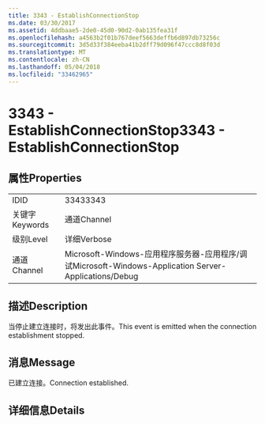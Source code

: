 ```yaml
---
title: 3343 - EstablishConnectionStop
ms.date: 03/30/2017
ms.assetid: 4ddbaae5-2de0-45d0-90d2-0ab135fea31f
ms.openlocfilehash: a4563b2f01b767deef5663deffb6d897db73256c
ms.sourcegitcommit: 3d5d33f384eeba41b2dff79d096f47ccc8d8f03d
ms.translationtype: MT
ms.contentlocale: zh-CN
ms.lasthandoff: 05/04/2018
ms.locfileid: "33462965"
---
```

# <a name="3343---establishconnectionstop"></a><span data-ttu-id="d14b4-102">3343 - EstablishConnectionStop</span><span class="sxs-lookup"><span data-stu-id="d14b4-102">3343 - EstablishConnectionStop</span></span>
## <a name="properties"></a><span data-ttu-id="d14b4-103">属性</span><span class="sxs-lookup"><span data-stu-id="d14b4-103">Properties</span></span>  
  
|||  
|-|-|  
|<span data-ttu-id="d14b4-104">ID</span><span class="sxs-lookup"><span data-stu-id="d14b4-104">ID</span></span>|<span data-ttu-id="d14b4-105">3343</span><span class="sxs-lookup"><span data-stu-id="d14b4-105">3343</span></span>|  
|<span data-ttu-id="d14b4-106">关键字</span><span class="sxs-lookup"><span data-stu-id="d14b4-106">Keywords</span></span>|<span data-ttu-id="d14b4-107">通道</span><span class="sxs-lookup"><span data-stu-id="d14b4-107">Channel</span></span>|  
|<span data-ttu-id="d14b4-108">级别</span><span class="sxs-lookup"><span data-stu-id="d14b4-108">Level</span></span>|<span data-ttu-id="d14b4-109">详细</span><span class="sxs-lookup"><span data-stu-id="d14b4-109">Verbose</span></span>|  
|<span data-ttu-id="d14b4-110">通道</span><span class="sxs-lookup"><span data-stu-id="d14b4-110">Channel</span></span>|<span data-ttu-id="d14b4-111">Microsoft-Windows-应用程序服务器-应用程序/调试</span><span class="sxs-lookup"><span data-stu-id="d14b4-111">Microsoft-Windows-Application Server-Applications/Debug</span></span>|  
  
## <a name="description"></a><span data-ttu-id="d14b4-112">描述</span><span class="sxs-lookup"><span data-stu-id="d14b4-112">Description</span></span>  
 <span data-ttu-id="d14b4-113">当停止建立连接时，将发出此事件。</span><span class="sxs-lookup"><span data-stu-id="d14b4-113">This event is emitted when the connection establishment stopped.</span></span>  
  
## <a name="message"></a><span data-ttu-id="d14b4-114">消息</span><span class="sxs-lookup"><span data-stu-id="d14b4-114">Message</span></span>  
 <span data-ttu-id="d14b4-115">已建立连接。</span><span class="sxs-lookup"><span data-stu-id="d14b4-115">Connection established.</span></span>  
  
## <a name="details"></a><span data-ttu-id="d14b4-116">详细信息</span><span class="sxs-lookup"><span data-stu-id="d14b4-116">Details</span></span>
